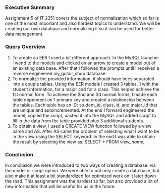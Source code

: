 <h3>Executive Summary</h3>

<p>Assignment 5 of IT 2351 covers the subject of normalization which so far is one of the most important and also hardest topics to understand. We will be creating our own database and normalizing it so it can be used for better data management.</p>

<h3>Query Overview</h3>

<ol>
<li>To create an EER I used a bit different approach. In the MySQL launcher I wend to the models and clicked on an arrow to create a model out of an existing data base. After that I followed the prompts until I received a reverse engineered my_gutair_shop database.
<li>To normalize the provided information, it should have bees separated into a couple tables. Using the EER models I created 3 tables, 1 with the student information, for a major and for a class. This helped achieve the 1st normal form. To achieve the 2nd and 3d normal forms, I made each table dependent on 1 primary key and created a relationship between the tables. Each table has an ID: student_id, class_id, and major_id that are unique and autoincremented. At the end I forward engineered the model, copied the script, pasted it into the MySQL and added script to fill in the data from the table provided plus 3 additional students.
<li>To obtain a view, I used a CREATE VIEW function followed by a view name and AS. After AS came the problem of selecting what I want to be in the view using the SELECT keyword. In the end I was able to obtain the result by selecting the view as: SELECT * FROM <i>view_name</i>;
</ol>

<h3>Conclusion</h3>

<p>In conclusion we were introduced to two ways of creating a database: via the model or script option. We were able to not only create a data base, but also make it at least a bit standardized for optimized work on it later down the road. This assignment was the hardest so far, but also provided a lot of new information that will be useful for us in the future.</p>
